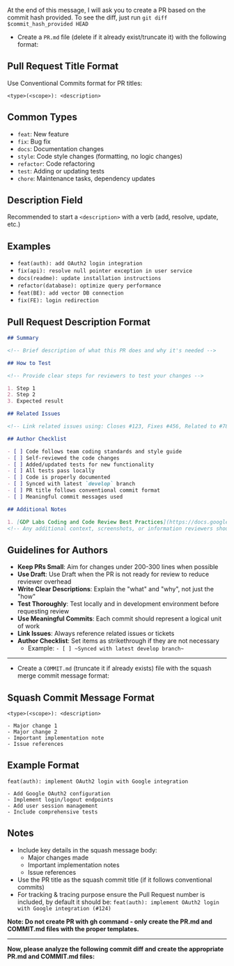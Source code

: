 At the end of this message, I will ask you to create a PR based on the commit hash provided.
To see the diff, just run `git diff $commit_hash_provided HEAD`

- Create a `PR.md` file (delete if it already exist/truncate it) with the following format:

## Pull Request Title Format

Use Conventional Commits format for PR titles:

```text
<type>(<scope>): <description>
```

## Common Types

- `feat`: New feature
- `fix`: Bug fix
- `docs`: Documentation changes
- `style`: Code style changes (formatting, no logic changes)
- `refactor`: Code refactoring
- `test`: Adding or updating tests
- `chore`: Maintenance tasks, dependency updates

## Description Field

Recommended to start a `<description>` with a verb (add, resolve, update, etc.)

## Examples

- `feat(auth): add OAuth2 login integration`
- `fix(api): resolve null pointer exception in user service`
- `docs(readme): update installation instructions`
- `refactor(database): optimize query performance`
- `feat(BE): add vector DB connection`
- `fix(FE): login redirection`

## Pull Request Description Format

```markdown
## Summary

<!-- Brief description of what this PR does and why it's needed -->

## How to Test

<!-- Provide clear steps for reviewers to test your changes -->

1. Step 1
2. Step 2
3. Expected result

## Related Issues

<!-- Link related issues using: Closes #123, Fixes #456, Related to #789 -->

## Author Checklist

- [ ] Code follows team coding standards and style guide
- [ ] Self-reviewed the code changes
- [ ] Added/updated tests for new functionality
- [ ] All tests pass locally
- [ ] Code is properly documented
- [ ] Synced with latest `develop` branch
- [ ] PR title follows conventional commit format
- [ ] Meaningful commit messages used

## Additional Notes

1. [GDP Labs Coding and Code Review Best Practices](https://docs.google.com/document/d/1QCzqnxXPEN_fatbTaSt-LVL9vFKoEBrQ6zTCt3tbCWU/edit)
<!-- Any additional context, screenshots, or information reviewers should know -->
```

## Guidelines for Authors

- **Keep PRs Small**: Aim for changes under 200-300 lines when possible
- **Use Draft**: Use Draft when the PR is not ready for review to reduce reviewer overhead
- **Write Clear Descriptions**: Explain the "what" and "why", not just the "how"
- **Test Thoroughly**: Test locally and in development environment before requesting review
- **Use Meaningful Commits**: Each commit should represent a logical unit of work
- **Link Issues**: Always reference related issues or tickets
- **Author Checklist**: Set items as strikethrough if they are not necessary
  - Example: `- [ ] ~Synced with latest develop branch~`

---

- Create a `COMMIT.md` (truncate it if already exists) file with the squash merge commit message format:

## Squash Commit Message Format

```text
<type>(<scope>): <description>

- Major change 1
- Major change 2
- Important implementation note
- Issue references
```

## Example Format

```text
feat(auth): implement OAuth2 login with Google integration

- Add Google OAuth2 configuration
- Implement login/logout endpoints
- Add user session management
- Include comprehensive tests
```

## Notes

- Include key details in the squash message body:
  - Major changes made
  - Important implementation notes
  - Issue references
- Use the PR title as the squash commit title (if it follows conventional commits)
- For tracking & tracing purpose ensure the Pull Request number is included, by default it should be:
  `feat(auth): implement OAuth2 login with Google integration (#124)`

**Note: Do not create PR with gh command - only create the PR.md and COMMIT.md files with the proper templates.**

---

**Now, please analyze the following commit diff and create the appropriate PR.md and COMMIT.md files:**
